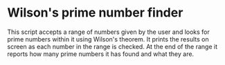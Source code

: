 # Wilson's prime number finder

This script accepts a range of numbers given by the user and looks for prime numbers within it using Wilson's theorem. 
It prints the results on screen as each number in the range is checked. 
At the end of the range it reports how many prime numbers it has found and what they are.
